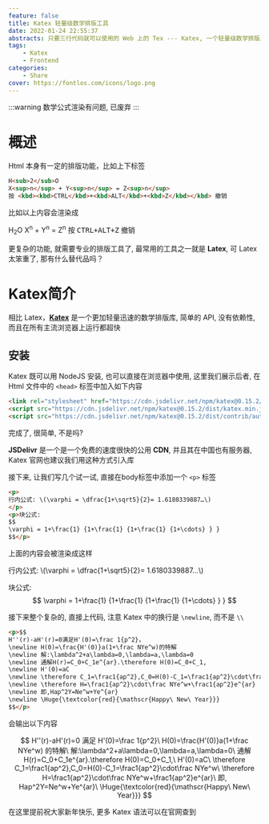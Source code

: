 ```yaml
---
feature: false
title: Katex 轻量级数学排版工具
date: 2022-01-24 22:55:37
abstracts: 只要三行代码就可以使用的 Web 上的 Tex --- Katex, 一个轻量级数学排版工具
tags:
    - Katex
    - Frontend
categories:
    - Share
cover: https://fontlos.com/icons/logo.png
---
```


:::warning
数学公式渲染有问题, 已废弃
:::

# 概述

Html 本身有一定的排版功能，比如上下标签

```html
H<sub>2</sub>O
X<sup>n</sup> + Y<sup>n</sup> = Z<sup>n</sup>
按 <kbd><kbd>CTRL</kbd>+<kbd>ALT</kbd>+<kbd>Z</kbd></kbd> 撤销
```

比如以上内容会渲染成

H<sub>2</sub>O
X<sup>n</sup> + Y<sup>n</sup> = Z<sup>n</sup>
按 <kbd><kbd>CTRL</kbd>+<kbd>ALT</kbd>+<kbd>Z</kbd></kbd> 撤销

更复杂的功能, 就需要专业的排版工具了, 最常用的工具之一就是 **Latex**, 可 Latex 太笨重了, 那有什么替代品吗？

# Katex简介

相比 Latex，[**Katex**](https://katex.org/) 是一个更加轻量迅速的数学排版库, 简单的 API, 没有依赖性, 而且在所有主流浏览器上运行都超快

## 安装

Katex 既可以用 NodeJS 安装, 也可以直接在浏览器中使用, 这里我们展示后者, 在 Html 文件中的 `<head>` 标签中加入如下内容

```html
<link rel="stylesheet" href="https://cdn.jsdelivr.net/npm/katex@0.15.2/dist/katex.min.css">
<script src="https://cdn.jsdelivr.net/npm/katex@0.15.2/dist/katex.min.js"></script>
<script src="https://cdn.jsdelivr.net/npm/katex@0.15.2/dist/contrib/auto-render.min.js" onload="renderMathInElement(document.body);"></script>
```

完成了, 很简单, 不是吗?

**JSDelivr** 是一个是一个免费的速度很快的公用 **CDN**, 并且其在中国也有服务器, Katex 官网也建议我们用这种方式引入库

接下来, 让我们写几个试一试, 直接在body标签中添加一个 `<p>` 标签

```html
<p>
行内公式: \(\varphi = \dfrac{1+\sqrt5}{2}= 1.6180339887…\)
</p>
<p>块公式:
$$
\varphi = 1+\frac{1} {1+\frac{1} {1+\frac{1} {1+\cdots} } }
$$</p>
```

上面的内容会被渲染成这样

<p>
行内公式: \(\varphi = \dfrac{1+\sqrt5}{2}= 1.6180339887…\)
</p>

块公式:
$$
\varphi = 1+\frac{1} {1+\frac{1} {1+\frac{1} {1+\cdots} } }
$$

接下来整个复杂的, 直接上代码, 注意 Katex 中的换行是 `\newline`, 而不是 `\\`

```html
<p>$$
H''(r)-aH'(r)=0满足H'(0)=\frac 1{p^2}，
\newline H(0)=\frac{H'(0)}a(1+\frac NYe^w)的特解
\newline 解:\lambda^2+a\lambda=0,\lambda=a,\lambda=0
\newline 通解H(r)=C_0+C_1e^{ar}.\therefore H(0)=C_0+C_1,
\newline H'(0)=aC
\newline \therefore C_1=\frac1{ap^2},C_0=H(0)-C_1=\frac1{ap^2}\cdot\frac NYe^w
\newline \therefore H=\frac1{ap^2}\cdot\frac NYe^w+\frac1{ap^2}e^{ar}
\newline 即,Hap^2Y=Ne^w+Ye^{ar}
\newline \Huge{\textcolor{red}{\mathscr{Happy\ New\ Year}}}
$$</p>
```

会输出以下内容

$$
H''(r)-aH'(r)=0 满足 H'(0)=\frac 1{p^2}\
H(0)=\frac{H'(0)}a(1+\frac NYe^w) 的特解\
解:\lambda^2+a\lambda=0,\lambda=a,\lambda=0\
通解 H(r)=C_0+C_1e^{ar}.\therefore H(0)=C_0+C_1,\
H'(0)=aC\
\therefore C_1=\frac1{ap^2},C_0=H(0)-C_1=\frac1{ap^2}\cdot\frac NYe^w\
\therefore H=\frac1{ap^2}\cdot\frac NYe^w+\frac1{ap^2}e^{ar}\
即, Hap^2Y=Ne^w+Ye^{ar}\
\Huge{\textcolor{red}{\mathscr{Happy\ New\ Year}}}
$$

在这里提前祝大家新年快乐, 更多 Katex 语法可以在官网查到
